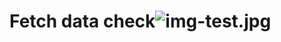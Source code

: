 # Fetch data check![img-test.jpg](https://docs-api-qa.cloudlabs.ai/repos/raw.githubusercontent.com/DeepaliDhomne/Sample_JsonFile/main/2965-gUdslQqY/images/img-test.jpg?token=8b2t1Sg45N8JBe8QNwBlyhJq)<question source="multiplechoice" />
